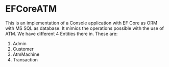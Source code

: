 # EFCoreATM
This is an implementation of a Console application with EF Core as ORM with MS SQL as database.
It mimics the operations possible with the use of ATM.
We have different 4 Entities there in. These are:
1. Admin
2. Customer
3. AtmMachine
4. Transaction
